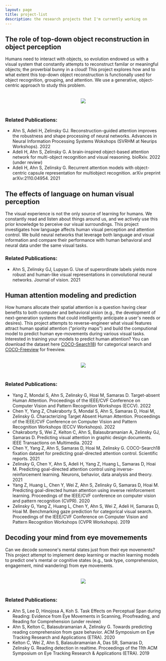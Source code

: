 ```yaml
---
layout: page
title: project-list
description: the research projects that I'm currently working on
---
```




## The role of top-down object reconstruction in object perception
Humans need to interact with objects, so evolution endowed us with a visual system that constantly attempts to reconstruct familar or meaningful objects; the proverbial bunny in a cloud! This project explores how and to what extent this top-down object reconstruction is functionally used for object recognition, grouping, and attention. We use a generative, object-centric approach to study this problem. 

<p align="center">
  <img src="{{ BASE_PATH }}/pages/figures/recon-mnist.jpeg" align="center" style="margin-bottom: 20px; margin-top: 20px"/>
</p>


### Related Publications:
- Ahn S, Adeli H, Zelinsky GJ. Reconstruction-guided attention improves the robustness and shape processing of neural networks. Advances in Neural Information Processing Systems Wokshops (SVRHM at Neurips Workshops). 2022
- Adeli H, Ahn S, Zelinsky G. A brain-inspired object-based attention network for multi-object recognition and visual reasoning. bioRxiv. 2022 (under review)
- Adeli H, Ahn S, Zelinsky G. Recurrent attention models with object-centric capsule representation for multiobject recognition. arXiv preprint arXiv:2110.04954. 2021


## The effects of language on human visual perception 
The visual experience is not the only source of learning for humans. We constantly read and listen about things around us, and we actively use this prior knowledge to perceive our visual surroundings. This project investigates how language affects human visual perception and attention control. We build neural networks that leverage both language and visual information and compare their performance with human behavioral and neural data under the same visual tasks. 

### Related Publications:
- Ahn S, Zelinsky GJ, Lupyan G. Use of superordinate labels yields more robust and human-like visual representations in convolutional neural networks. Journal of vision. 2021


## Human attention modeling and prediction
How humans allocate their spatial attention is a question having clear benefits to both computer and behavioral vision (e.g., the development of next-generation systems that could intelligently anticipate a user's needs or desires). This project attempts to reverse-engineer what visual features attract human spatial attention ("priority maps") and build the computional model to predict human eye-movements during various visual tasks. Interested in training your models to predict human attention? You can download the dataset here [COCO-Search18](https://sites.google.com/view/cocosearch/)) for categorical search and [COCO-Freeview](https://sites.google.com/view/cocosearch/coco-freeview?authuser=0) for freeview. 

<p align="center">
  <img src="{{ BASE_PATH }}/pages/figures/irl.png" align="center" style="margin-bottom: 20px; margin-top: 20px"/>
</p>


### Related Publications:
- Yang Z, Mondal S, Ahn S, Zelinsky G, Hoai M, Samaras D. Target-absent Human Attention. Proceedings of the IEEE/CVF Conference on Computer Vision and Pattern Recognition Workshops (ECCV). 2022
- Chen Y, Yang Z, Chakraborty S, Mondal S, Ahn S, Samaras D, Hoai M, Zelinsky G. Characterizing Target Absent Human Attention. Proceedings of the IEEE/CVF Conference on Computer Vision and Pattern Recognition Workshops (ECCV Workshops). 2022
- Chakraborty S, Wei Z, Kelton C, Ahn S, Balasubramanian A, Zelinsky GJ, Samaras D. Predicting visual attention in graphic design documents. IEEE Transactions on Multimedia. 2022
- Chen Y, Yang Z, Ahn S, Samaras D, Hoai M, Zelinsky G. COCO-Search18 fixation dataset for predicting goal-directed attention control. Scientific reports. 2021
- Zelinsky G, Chen Y, Ahn S, Adeli H, Yang Z, Huang L, Samaras D, Hoai M. Predicting goal-directed attention control using inverse-reinforcement learning. Neurons, behavior, data analysis and theory. 2021
- Yang Z, Huang L, Chen Y, Wei Z, Ahn S, Zelinsky G, Samaras D, Hoai M. Predicting goal-directed human attention using inverse reinforcement learning. Proceedings of the IEEE/CVF conference on computer vision and pattern recognition (CVPR). 2020
- Zelinsky G, Yang Z, Huang L, Chen Y, Ahn S, Wei Z, Adeli H, Samaras D, Hoai M. Benchmarking gaze prediction for categorical visual search. Proceedings of the IEEE/CVF Conference on Computer Vision and Pattern Recognition Workshops (CVPR Workshops). 2019


## Decoding your mind from eye movemements
Can we decode someone's mental states just from their eye movements? This project attempt to implement deep learning or machin learning models to predict one's mental or cognitive states (e.g., task type, comprehension, engagement, mind wandering) from eye movements. 

<p align="center">
  <img src="{{ BASE_PATH }}/pages/figures/comprehension.jpeg" align="center" style="margin-bottom: 20px; margin-top: 20px"/>
</p>

### Related Publications:
- Ahn S, Lee D, Hinojosa A, Koh S. Task Effects on Perceptual Span during Reading: Evidence from Eye Movements in Scanning, Proofreading, and Reading for Comprehension (under review)
- Ahn S, Kelton C, Balasubramanian A, Zelinsky G. Towards predicting reading comprehension from gaze behavior. ACM Symposium on Eye Tracking Research and Applications (ETRA). 2020
- Kelton C, Wei Z, Ahn S, Balasubramanian A, Das SR, Samaras D, Zelinsky G. Reading detection in realtime. Proceedings of the 11th ACM Symposium on Eye Tracking Research & Applications (ETRA). 2019



<!-- [click here for the most recent version of the paper]({{ BASE_PATH}}/pages/working_papers/sample-working-paper.pdf) -->


<!-- Note: this is how to write a comment in HTML. Everything in here won't show up on your webpage.-->

<!--
To increase the size of the title, use fewer # in front of the paper title.
To decrease the size of the title, use more #. 
To remove the italics, remove the * before and after the description
To remove the underline from the title, remove the <u> tags (<u> and </u>)
-->
